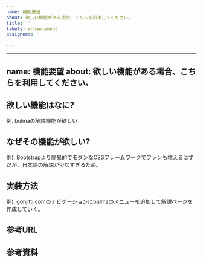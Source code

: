 ```yaml
---
name: 機能要望
about: 欲しい機能がある場合、こちらを利用してください。
title: ''
labels: enhancement
assignees: ''

---
```


---
name: 機能要望
about: 欲しい機能がある場合、こちらを利用してください。
---


## 欲しい機能はなに?
例. bulmaの解説機能が欲しい


## なぜその機能が欲しい?
例). Bootstrapより簡易的でモダンなCSSフレームワークでファンも増えるはずだが、日本語の解説が少なすぎるため。


## 実装方法
例). gonjitti.comのナビゲーションにbulmaのメニューを追加して解説ページを作成していく。


## 参考URL


## 参考資料
